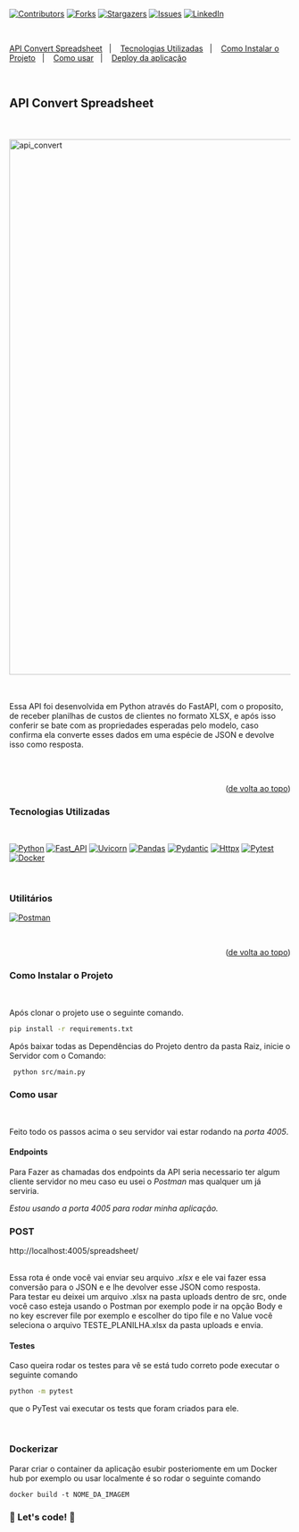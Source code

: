 <a name="readme-top"></a>

[![Contributors][contributors-shield]][contributors-url]
[![Forks][forks-shield]][forks-url]
[![Stargazers][stars-shield]][stars-url]
[![Issues][issues-shield]][issues-url]
[![LinkedIn][linkedin-shield]][linkedin-url]

<br>

<a href="#API Convert Spreadsheet">API Convert Spreadsheet</a>&nbsp;&nbsp;&nbsp;|&nbsp;&nbsp;&nbsp;
<a href="#Tecnologias-Utilizadas">Tecnologias Utilizadas</a>&nbsp;&nbsp;&nbsp;|&nbsp;&nbsp;&nbsp;
<a href="#Como-Instalar-o-Projeto">Como Instalar o Projeto</a>&nbsp;&nbsp;&nbsp;|&nbsp;&nbsp;&nbsp;
<a href="#Como-usar">Como usar</a>&nbsp;&nbsp;&nbsp;|&nbsp;&nbsp;&nbsp;
<a href="#Deploy-da-aplicação">Deploy da aplicação</a>

<br>

## <strong>API Convert Spreadsheet</strong>

<br>

<br>

<img width="958" alt="api_convert" src="https://github.com/HMontarroyos/api_convert_spreadsheet/assets/60220406/f3d3bd0a-adb2-4ca7-8edf-cb5da473f3b6">

<br/>
<br/>
<br/>

Essa API foi desenvolvida em Python através do FastAPI, com o proposito, de receber planilhas de custos de clientes no formato XLSX, e após isso conferir se bate com as propriedades esperadas pelo modelo, caso confirma ela converte esses dados em uma espécie de JSON e devolve isso como resposta.

<br/>
<br/>

<p align="right">(<a href="#readme-top">de volta ao topo</a>)</p>

### <strong>Tecnologias Utilizadas</strong>

<br>

[![Python][Python]][Python-url]
[![Fast_API][Fast_API]][Fast_API-url]
[![Uvicorn][Uvicorn]][Uvicorn-url]
[![Pandas][Pandas]][Pandas-url]
[![Pydantic][Pydantic]][Pydantic-url]
[![Httpx][Httpx]][Httpx-url]
[![Pytest][Pytest]][Pytest-url]
[![Docker][Docker]][Docker-url]

<br>

### <strong>Utilitários</strong>

 [![Postman][Postman]][Postman-url]

<br>

<p align="right">(<a href="#readme-top">de volta ao topo</a>)</p>

### <strong>Como Instalar o Projeto</strong>

<br>

Após clonar o projeto use o seguinte comando.

```sh
pip install -r requirements.txt
```

Após baixar todas as Dependências do Projeto dentro da pasta Raiz, inicie o Servidor com o Comando:

```sh
 python src/main.py
```

### <strong>Como usar</strong>

<br>

Feito todo os passos acima o seu servidor  vai estar  rodando na <i>porta 4005</i>.

#### Endpoints 

Para Fazer as chamadas dos endpoints da API seria necessario ter algum cliente servidor no meu caso eu usei o <i>Postman</i> mas qualquer um já serviria.

<i>Estou usando a porta 4005 para rodar minha aplicação.</i>


### POST 

http://localhost:4005/spreadsheet/

<br/>
Essa  rota é onde você vai enviar seu arquivo <i>.xlsx</i> e ele vai fazer essa conversão para o JSON e e lhe devolver esse JSON como resposta.
</br>
Para testar eu deixei um arquivo .xlsx na pasta uploads dentro de src, onde você caso esteja usando o Postman por exemplo pode ir na opção Body e no key escrever file por exemplo e escolher do tipo file e no Value você seleciona o arquivo TESTE_PLANILHA.xlsx da pasta uploads e envia.
</br>

#### Testes 

Caso queira rodar os testes para vê se está tudo correto pode executar o seguinte comando 

```sh
python -m pytest
```
que o PyTest vai executar os tests que foram criados para ele.

<br>

### Dockerizar 

Parar criar o container da aplicação esubir posteriomente em um Docker hub por exemplo ou usar localmente é so rodar o seguinte comando 

```docker
docker build -t NOME_DA_IMAGEM

```


### 🚀 Let's code! 🚀

<!-- MARKDOWN LINKS & IMAGES -->
<!-- https://www.markdownguide.org/basic-syntax/#reference-style-links -->

[contributors-shield]: https://img.shields.io/github/contributors/HMontarroyos/api_convert_spreadsheet.svg?style=for-the-badge
[contributors-url]: https://github.com/HMontarroyos/api_convert_spreadsheet/graphs/contributors
[forks-shield]: https://img.shields.io/github/forks/HMontarroyos/api_convert_spreadsheet.svg?style=for-the-badge
[forks-url]: https://github.com/HMontarroyos/api_convert_spreadsheet/fork
[stars-shield]: https://img.shields.io/github/stars/HMontarroyos/api_convert_spreadsheet.svg?style=for-the-badge
[stars-url]: https://github.com/HMontarroyos/api_convert_spreadsheet/stargazers
[issues-shield]: https://img.shields.io/github/issues/HMontarroyos/api_convert_spreadsheet.svg?style=for-the-badge
[issues-url]: https://github.com/HMontarroyos/api_convert_spreadsheet/issues
[linkedin-shield]: https://img.shields.io/badge/-LinkedIn-black.svg?style=for-the-badge&logo=linkedin&colorB=555
[linkedin-url]: https://www.linkedin.com/in/hebertmontarroyos-developer/

[Python]: https://img.shields.io/badge/python-3670A0?style=for-the-badge&logo=python&logoColor=ffdd54
[Python-url]: https://www.python.org/
[Fast_API]: https://img.shields.io/badge/FastAPI-005571?style=for-the-badge&logo=fastapi
[Fast_API-url]: https://fastapi.tiangolo.com/
[Uvicorn]: https://img.shields.io/badge/uvicorn-6A5FBB?style=for-the-badge
[Uvicorn-url]: https://www.uvicorn.org/
[Pandas]: https://img.shields.io/badge/pandas-%23150458.svg?style=for-the-badge&logo=pandas&logoColor=white
[Pandas-url]: https://pandas.pydata.org/
[Pydantic]:https://img.shields.io/badge/Pydantic-%233F4F75.svg?style=for-the-badge
[Pydantic-url]: https://docs.pydantic.dev/latest/
[Httpx]: https://img.shields.io/badge/Httpx-%230C55A5.svg?style=for-the-badge
[Httpx-url]: https://www.python-httpx.org/
[Pytest]: https://img.shields.io/badge/PyTest-%2300599C.svg?style=for-the-badge
[Pytest-url]: https://docs.pytest.org/en/7.4.x/




[Docker]: https://img.shields.io/badge/docker-%230db7ed.svg?style=for-the-badge&logo=docker&logoColor=white
[Docker-url]: https://www.docker.com/
[Postman]: https://img.shields.io/badge/Postman-gray?style=for-the-badge&logo=postman
[Postman-url]: https://www.postman.com/

